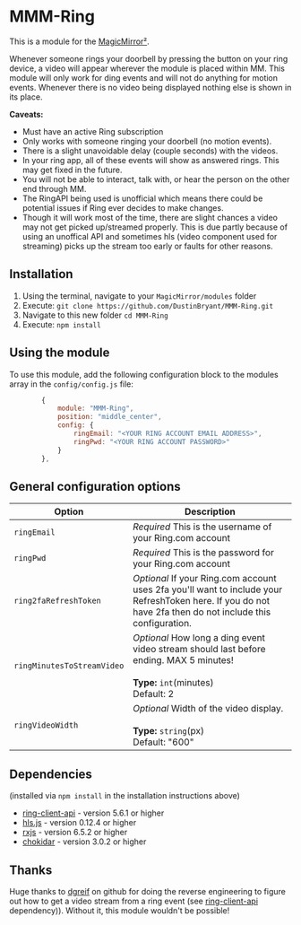 # MMM-Ring
This is a module for the [MagicMirror²](https://github.com/MichMich/MagicMirror/). 

Whenever someone rings your doorbell by pressing the button on your ring device, a video will appear wherever the module is placed within MM. This module will only work for ding events and will not do anything for motion events. Whenever there is no video being displayed nothing else is shown in its place.

**Caveats:**
* Must have an active Ring subscription
* Only works with someone ringing your doorbell (no motion events).
* There is a slight unavoidable delay (couple seconds) with the videos.
* In your ring app, all of these events will show as answered rings. This may get fixed in the future.
* You will not be able to interact, talk with, or hear the person on the other end through MM.
* The RingAPI being used is unofficial which means there could be potential issues if Ring ever decides to make changes.
* Though it will work most of the time, there are slight chances a video may not get picked up/streamed properly. This is due partly because of using an unoffical API and sometimes hls (video component used for streaming) picks up the stream too early or faults for other reasons.

## Installation
1. Using the terminal, navigate to your `MagicMirror/modules` folder
2. Execute: `git clone https://github.com/DustinBryant/MMM-Ring.git`
3. Navigate to this new folder `cd MMM-Ring`
4. Execute: `npm install`

## Using the module
To use this module, add the following configuration block to the modules array in the `config/config.js` file:
```js
		{
			module: "MMM-Ring",
			position: "middle_center",
			config: {
				ringEmail: "<YOUR RING ACCOUNT EMAIL ADDRESS>",
				ringPwd: "<YOUR RING ACCOUNT PASSWORD>"
			}
		},
```

## General configuration options
| Option                     | Description
|--------------------------- |-----------
| `ringEmail`                | *Required* This is the username of your Ring.com account
| `ringPwd`                  | *Required* This is the password for your Ring.com account
| `ring2faRefreshToken`      | *Optional* If your Ring.com account uses 2fa you'll want to include your RefreshToken here. If you do not have 2fa then do not include this configuration.
| `ringMinutesToStreamVideo` | *Optional* How long a ding event video stream should last before ending. MAX 5 minutes! <br><br>**Type:** `int`(minutes) <br>Default: 2
| `ringVideoWidth`           | *Optional* Width of the video display. <br><br>**Type:** `string`(px) <br>Default: "600"

## Dependencies
(installed via `npm install` in the installation instructions above)
* [ring-client-api](https://www.npmjs.com/package/ring-client-api) - version 5.6.1 or higher
* [hls.js](https://www.npmjs.com/package/hls.js/v/canary) - version 0.12.4 or higher
* [rxjs](https://www.npmjs.com/package/rxjs) - version 6.5.2 or higher
* [chokidar](https://www.npmjs.com/package/chokidar) - version 3.0.2 or higher

## Thanks
Huge thanks to [dgreif](https://github.com/dgreif) on github for doing the reverse engineering to figure out how to get a video stream from a ring event (see [ring-client-api](https://www.npmjs.com/package/ring-client-api) dependency)). Without it, this module wouldn't be possible!
